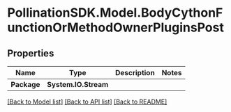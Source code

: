 
# PollinationSDK.Model.BodyCythonFunctionOrMethodOwnerPluginsPost

## Properties

Name | Type | Description | Notes
------------ | ------------- | ------------- | -------------
**Package** | **System.IO.Stream** |  | 

[[Back to Model list]](../README.md#documentation-for-models)
[[Back to API list]](../README.md#documentation-for-api-endpoints)
[[Back to README]](../README.md)


